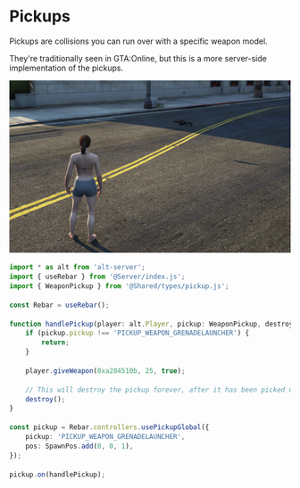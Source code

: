 # Pickups

Pickups are collisions you can run over with a specific weapon model.

They're traditionally seen in GTA:Online, but this is a more server-side implementation of the pickups.

![](../../../static/controllers/pickup.png)

```ts
import * as alt from 'alt-server';
import { useRebar } from '@Server/index.js';
import { WeaponPickup } from '@Shared/types/pickup.js';

const Rebar = useRebar();

function handlePickup(player: alt.Player, pickup: WeaponPickup, destroy: Function) {
    if (pickup.pickup !== 'PICKUP_WEAPON_GRENADELAUNCHER') {
        return;
    }

    player.giveWeapon(0xa284510b, 25, true);

    // This will destroy the pickup forever, after it has been picked up.
    destroy();
}

const pickup = Rebar.controllers.usePickupGlobal({
    pickup: 'PICKUP_WEAPON_GRENADELAUNCHER',
    pos: SpawnPos.add(0, 0, 1),
});

pickup.on(handlePickup);
```
